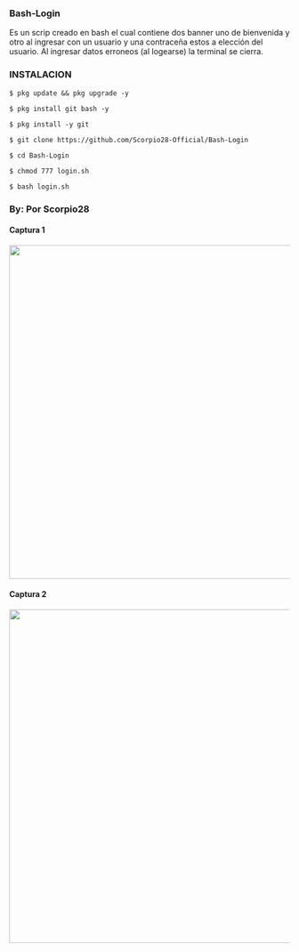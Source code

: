 ### Bash-Login
Es un scrip creado en bash  el cual contiene dos banner uno de bienvenida y otro al ingresar con un usuario y una contraceña estos a elección del usuario. Al ingresar datos erroneos (al logearse) la terminal se cierra.

### INSTALACION

```
$ pkg update && pkg upgrade -y

$ pkg install git bash -y

$ pkg install -y git

$ git clone https://github.com/Scorpio28-Official/Bash-Login

$ cd Bash-Login

$ chmod 777 login.sh

$ bash login.sh
```
### By: Por Scorpio28

#### Captura 1
<p align="center">
	<img src="https://i.imgur.com/xCChAUx.jpg" width="600px">
</p>

#### Captura 2
<p align="center">
	<img src="https://i.imgur.com/cCV4zc4.jpg" width="600px">
</p>
